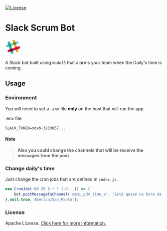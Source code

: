 [![License](https://img.shields.io/badge/License-Apache%202.0-blue.svg)](https://opensource.org/licenses/Apache-2.0)

# Slack Scrum Bot

<img src="static/img/slack.png" height="50" width="50">

A Slack bot built using `NodeJS` that alarms your team when the Daily's time is coming.

## Usage

### Environment

You will need to set a `.env` file **only** on the host that will run the app.

.env file
```
SLACK_TOKEN=xoxb-3233057...
```

#### Note

> **Also you could change the channels that will be receive the messages from the post.**

### Change daily's time

Just change the cron jobs that are defined in `index.js`.

```javascript
new CronJob('00 25 9 * * 1-5', () => {
    bot.postMessageToChannel('omni_pdv_time_a', 'Está quase na hora da daily, faltam apenas *5 minutos!* :eyes:');
},null,true,'America/Sao_Paulo');
```

### License
Apache License. [Click here for more information.](LICENSE)

